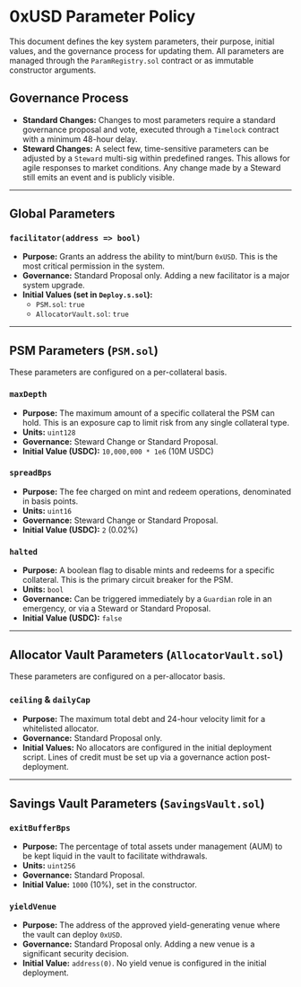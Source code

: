 # 0xUSD Parameter Policy

This document defines the key system parameters, their purpose, initial values, and the governance process for updating them. All parameters are managed through the `ParamRegistry.sol` contract or as immutable constructor arguments.

## Governance Process

- **Standard Changes:** Changes to most parameters require a standard governance proposal and vote, executed through a `Timelock` contract with a minimum 48-hour delay.
- **Steward Changes:** A select few, time-sensitive parameters can be adjusted by a `Steward` multi-sig within predefined ranges. This allows for agile responses to market conditions. Any change made by a Steward still emits an event and is publicly visible.

---

## Global Parameters

### `facilitator(address => bool)`
- **Purpose:** Grants an address the ability to mint/burn `0xUSD`. This is the most critical permission in the system.
- **Governance:** Standard Proposal only. Adding a new facilitator is a major system upgrade.
- **Initial Values (set in `Deploy.s.sol`):**
    - `PSM.sol`: `true`
    - `AllocatorVault.sol`: `true`

---

## PSM Parameters (`PSM.sol`)

These parameters are configured on a per-collateral basis.

### `maxDepth`
- **Purpose:** The maximum amount of a specific collateral the PSM can hold. This is an exposure cap to limit risk from any single collateral type.
- **Units:** `uint128`
- **Governance:** Steward Change or Standard Proposal.
- **Initial Value (USDC):** `10,000,000 * 1e6` (10M USDC)

### `spreadBps`
- **Purpose:** The fee charged on mint and redeem operations, denominated in basis points.
- **Units:** `uint16`
- **Governance:** Steward Change or Standard Proposal.
- **Initial Value (USDC):** `2` (0.02%)

### `halted`
- **Purpose:** A boolean flag to disable mints and redeems for a specific collateral. This is the primary circuit breaker for the PSM.
- **Units:** `bool`
- **Governance:** Can be triggered immediately by a `Guardian` role in an emergency, or via a Steward or Standard Proposal.
- **Initial Value (USDC):** `false`

---

## Allocator Vault Parameters (`AllocatorVault.sol`)

These parameters are configured on a per-allocator basis.

### `ceiling` & `dailyCap`
- **Purpose:** The maximum total debt and 24-hour velocity limit for a whitelisted allocator.
- **Governance:** Standard Proposal only.
- **Initial Values:** No allocators are configured in the initial deployment script. Lines of credit must be set up via a governance action post-deployment.

---

## Savings Vault Parameters (`SavingsVault.sol`)

### `exitBufferBps`
- **Purpose:** The percentage of total assets under management (AUM) to be kept liquid in the vault to facilitate withdrawals.
- **Units:** `uint256`
- **Governance:** Standard Proposal.
- **Initial Value:** `1000` (10%), set in the constructor.

### `yieldVenue`
- **Purpose:** The address of the approved yield-generating venue where the vault can deploy `0xUSD`.
- **Governance:** Standard Proposal only. Adding a new venue is a significant security decision.
- **Initial Value:** `address(0)`. No yield venue is configured in the initial deployment.
